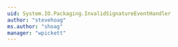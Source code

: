 ```yaml
---
uid: System.IO.Packaging.InvalidSignatureEventHandler
author: "stevehoag"
ms.author: "shoag"
manager: "wpickett"
---
```

